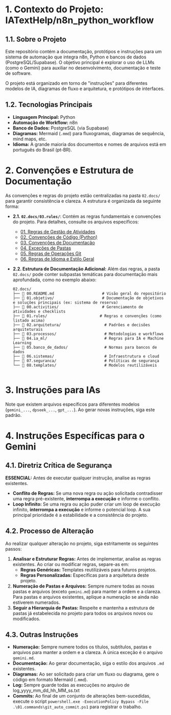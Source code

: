 # 1. Contexto do Projeto: IATextHelp/n8n_python_workflow

## 1.1. Sobre o Projeto

Este repositório contém a documentação, protótipos e instruções para um sistema de automação que integra n8n, Python e bancos de dados (PostgreSQL/Supabase). O objetivo principal é explorar o uso de LLMs (como o Gemini) para auxiliar no desenvolvimento, documentação e teste de software.

O projeto está organizado em torno de "instruções" para diferentes modelos de IA, diagramas de fluxo e arquitetura, e protótipos de interfaces.

## 1.2. Tecnologias Principais

- **Linguagem Principal:** Python
- **Automação de Workflow:** n8n
- **Banco de Dados:** PostgreSQL (via Supabase)
- **Diagramas:** Mermaid (`.mmd`) para fluxogramas, diagramas de sequência, mind maps, etc.
- **Idioma:** A grande maioria dos documentos e nomes de arquivos está em português do Brasil (pt-BR).

# 2. Convenções e Estrutura de Documentação

As convenções e regras do projeto estão centralizadas na pasta `02.docs/` para garantir consistência e clareza. A estrutura é organizada da seguinte forma:

- **2.1. `02.docs/03.rules/`**: Contém as regras fundamentais e convenções do projeto. Para detalhes, consulte os arquivos específicos:
  - [01. Regras de Gestão de Atividades](03.rules/01.activity_management.md)
  - [02. Convenções de Código (Python)](03.rules/02.coding_conventions.md)
  - [03. Convenções de Documentação](03.rules/03.documentation_conventions.md)
  - [04. Exceções de Pastas](03.rules/04.folder_exceptions.md)
  - [05. Regras de Operações Git](03.rules/05.git_operations.md)
  - [06. Regras de Idioma e Estilo Geral](03.rules/06.language_and_style.md)

- **2.2. Estrutura de Documentação Adicional:** Além das regras, a pasta `02.docs/` pode conter subpastas temáticas para documentação mais aprofundada, como no exemplo abaixo:
  ```
  02.docs/
  ├── 📄 00.README.md                     # Visão geral do repositório
  ├── 📂 01.objetivo/                     # Documentação de objetivos e soluções principais (ex: sistema de reserva)
  ├── 📂 00.activities/                   # Gerenciamento de atividades e checklists
  ├── 📂 01.rules/                       # Regras e convenções (como listado acima)
  ├── 📂 02.arquitetura/                   # Padrões e decisões arquiteturais
  ├── 📂 03.processos/                     # Metodologias e workflows
  ├── 📂 04.ia_ml/                         # Regras para IA e Machine Learning
  ├── 📂 05.banco_de_dados/                # Normas para bancos de dados
  ├── 📂 06.sistemas/                      # Infraestrutura e cloud
  ├── 📂 07.seguranca/                     # Políticas de segurança
  └── 📂 08.templates/                     # Modelos reutilizáveis
  ```
  ```

# 3. Instruções para IAs

Note que existem arquivos específicos para diferentes modelos (`gemini_...`, `dpseek_...`, `gpt_...`). Ao gerar novas instruções, siga este padrão.

# 4. Instruções Específicas para o Gemini

## 4.1. Diretriz Crítica de Segurança
**ESSENCIAL:** Antes de executar qualquer instrução, analise as regras existentes.
- **Conflito de Regras:** Se uma nova regra ou ação solicitada contradisser uma regra pré-existente, **interrompa a execução** e informe o conflito.
- **Loop Infinito:** Se uma regra ou ação puder criar um loop de execução infinito, **interrompa a execução** e informe o potencial loop.
A sua principal prioridade é a estabilidade e a consistência do projeto.

## 4.2. Processo de Alteração
Ao realizar qualquer alteração no projeto, siga estritamente os seguintes passos:
1.  **Analisar e Estruturar Regras:** Antes de implementar, analise as regras existentes. Ao criar ou modificar regras, separe-as em:
    *   **Regras Genéricas:** Templates reutilizáveis para futuros projetos.
    *   **Regras Personalizadas:** Específicas para a arquitetura deste projeto.
2.  **Numeração de Pastas e Arquivos:** Sempre numere todas as novas pastas e arquivos (exceto `gemini.md`) para manter a ordem e a clareza. Para pastas e arquivos existentes, aplique a numeração se ainda não estiverem numerados.
3.  **Seguir a Hierarquia de Pastas:** Respeite e mantenha a estrutura de pastas já estabelecida no projeto para todos os arquivos novos ou modificados.

## 4.3. Outras Instruções
- **Numeração:** Sempre numere todos os títulos, subtítulos, pastas e arquivos para manter a ordem e a clareza. A única exceção é o arquivo `gemini.md`.
- **Documentação:** Ao gerar documentação, siga o estilo dos arquivos `.md` existentes.
- **Diagramas:** Ao ser solicitado para criar um fluxo ou diagrama, gere o código em formato Mermaid (`.mmd`).
- **Log:** Sempre guarde todas as execuções no arquivo de log_yyyy_mm_dd_hh_MM_ss.txt
- **Commits:** Ao final de um conjunto de alterações bem-sucedidas, execute o script `powershell.exe -ExecutionPolicy Bypass -File .\01.commands\git_auto_commit.ps1` para registrar o trabalho.
